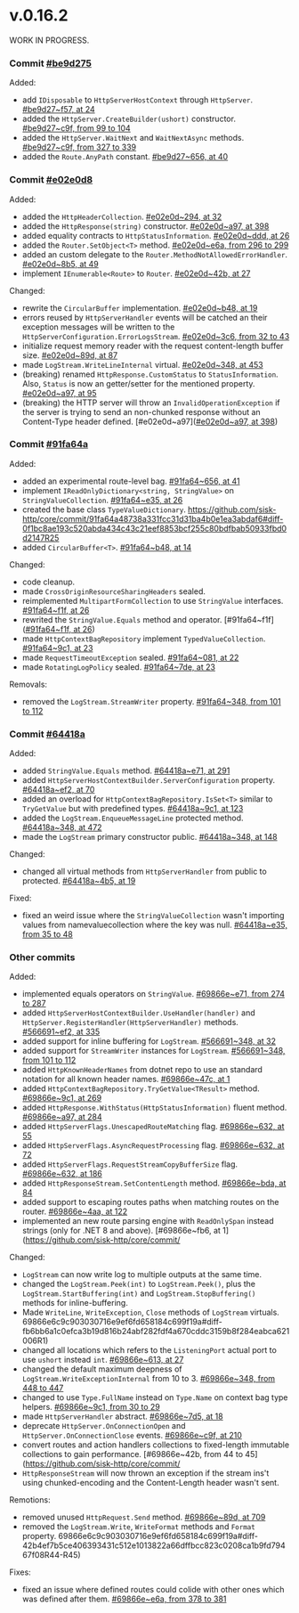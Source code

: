 # v.0.16.2

WORK IN PROGRESS.

### Commit [#be9d275](https://github.com/sisk-http/core/commit/be9d275ef98b3d5b5030fdc6798be59aafc7ce77)

Added:

- add `IDisposable` to `HttpServerHostContext` through `HttpServer`. [#be9d27~f57, at 24](https://github.com/sisk-http/core/commit/be9d275ef98b3d5b5030fdc6798be59aafc7ce77#diff-f57e10e85b9806db21709d7d6e673b775de38662688197c0b24e39e48f3796a6R24)
- added the `HttpServer.CreateBuilder(ushort)` constructor. [#be9d27~c9f, from 99 to 104](https://github.com/sisk-http/core/commit/be9d275ef98b3d5b5030fdc6798be59aafc7ce77#diff-c9f5e6a85abd4ce46117fd22d3eafc61d0e96650bb081e49d68cfee15dcf4cc2R99-R104)
- added the `HttpServer.WaitNext` and `WaitNextAsync` methods. [#be9d27~c9f, from 327 to 339](https://github.com/sisk-http/core/commit/be9d275ef98b3d5b5030fdc6798be59aafc7ce77#diff-c9f5e6a85abd4ce46117fd22d3eafc61d0e96650bb081e49d68cfee15dcf4cc2R327-R339)
- added the `Route.AnyPath` constant. [#be9d27~656, at 40](https://github.com/sisk-http/core/commit/be9d275ef98b3d5b5030fdc6798be59aafc7ce77#diff-656a67ed70f754a1eb81bd44c738cc66978194c3fadecac641b9ccccf5f06002R40)

### Commit [#e02e0d8](https://github.com/sisk-http/core/commit/e02e0d8dff5eace11195604c1a21dabf410d96a3)

Added:

- added the `HttpHeaderCollection`. [#e02e0d~294, at 32](https://github.com/sisk-http/core/commit/e02e0d8dff5eace11195604c1a21dabf410d96a3#diff-294c2344ba540a99a5d8b55d2ef61c6b4e626529bb242ab634e7a3dcd0082ae3R32)
- added the `HttpResponse(string)` constructor. [#e02e0d~a97, at 398](https://github.com/sisk-http/core/commit/e02e0d8dff5eace11195604c1a21dabf410d96a3#diff-a975794bfece4de35cc40710ff9b69796f5d4b26a2382e14c5b248d6a4c98c79R398)
- added equality contracts to `HttpStatusInformation`. [#e02e0d~ddd, at 26](https://github.com/sisk-http/core/commit/e02e0d8dff5eace11195604c1a21dabf410d96a3#diff-ddde29179b0745962e1bb5018bb9ade31a10b70c5483c9f13c4586d1d90fb6b2R26)
- added the `Router.SetObject<T>` method. [#e02e0d~e6a, from 296 to 299](https://github.com/sisk-http/core/commit/e02e0d8dff5eace11195604c1a21dabf410d96a3#diff-e6a3edeebfad73b92a008a152c69f4d2116470c7d6057e03d2b24441aca6eb79R296-R299)
- added an custom delegate to the `Router.MethodNotAllowedErrorHandler`. [#e02e0d~8b5, at 49](https://github.com/sisk-http/core/commit/e02e0d8dff5eace11195604c1a21dabf410d96a3#diff-8b55e4d88c2623322e50e730b7f4c9c13374ec385b9e79beb24841182a2a76a5R49)
- implement `IEnumerable<Route>` to `Router`. [#e02e0d~42b, at 27](https://github.com/sisk-http/core/commit/e02e0d8dff5eace11195604c1a21dabf410d96a3#diff-42b4ef7b5ce406393431c512e1013822a66dffbcc823c0208ca1b9fd79467f08R27)

Changed:

- rewrite the `CircularBuffer` implementation. [#e02e0d~b48, at 19](https://github.com/sisk-http/core/commit/e02e0d8dff5eace11195604c1a21dabf410d96a3#diff-b485b42fdf99c2d1f7cf69371b5a01f4dc298d1ea1834ed3f1f26932a922a7a8R19)
- errors reused by `HttpServerHandler` events will be catched an their exception messages will be written to the `HttpServerConfiguration.ErrorLogsStream`. [#e02e0d~3c6, from 32 to 43](https://github.com/sisk-http/core/commit/e02e0d8dff5eace11195604c1a21dabf410d96a3#diff-3c600adb0a2c1fa3191e8b3e2d2519b37801e6225bb8eef79c6b113e9990421aR32-R43)
- initialize request memory reader with the request content-length buffer size. [#e02e0d~89d, at 87](https://github.com/sisk-http/core/commit/e02e0d8dff5eace11195604c1a21dabf410d96a3#diff-89d4869ddda4f7a01dca0e1a0571c653215796bea07441a724b3565e9e7167a3R87)
- made `LogStream.WriteLineInternal` virtual. [#e02e0d~348, at 453](https://github.com/sisk-http/core/commit/e02e0d8dff5eace11195604c1a21dabf410d96a3#diff-3489fc34900bd346f7021777293ab29b0414fab050491e9dfb9b35573099d915R453)
- (breaking) renamed `HttpResponse.CustomStatus` to `StatusInformation`. Also, `Status` is now an getter/setter for the mentioned property. [#e02e0d~a97, at 95](https://github.com/sisk-http/core/commit/e02e0d8dff5eace11195604c1a21dabf410d96a3#diff-a975794bfece4de35cc40710ff9b69796f5d4b26a2382e14c5b248d6a4c98c79R95)
- (breaking) the HTTP server will throw an `InvalidOperationException` if the server is trying to send an non-chunked response without an Content-Type header defined. [#e02e0d~a97]([#e02e0d~a97, at 398](https://github.com/sisk-http/core/commit/e02e0d8dff5eace11195604c1a21dabf410d96a3#diff-a975794bfece4de35cc40710ff9b69796f5d4b26a2382e14c5b248d6a4c98c79R398))

### Commit [#91fa64a](https://github.com/sisk-http/core/commit/91fa64a48738a331fcc31d31ba4b0e1ea3abdaf6)

Added:

- added an experimental route-level bag. [#91fa64~656, at 41](https://github.com/sisk-http/core/commit/91fa64a48738a331fcc31d31ba4b0e1ea3abdaf6#diff-656a67ed70f754a1eb81bd44c738cc66978194c3fadecac641b9ccccf5f06002R41)
- implement `IReadOnlyDictionary<string, StringValue>` on `StringValueCollection`. [#91fa64~e35, at 26](https://github.com/sisk-http/core/commit/91fa64a48738a331fcc31d31ba4b0e1ea3abdaf6#diff-e359a80a1e1a7c6137c33da4b0fe09a13626c3d271f4dfbac5570615e1f6a2d3R26)
- created the base class `TypeValueDictionary`. https://github.com/sisk-http/core/commit/91fa64a48738a331fcc31d31ba4b0e1ea3abdaf6#diff-0f1bc8ae193c520abda434c43c21eef8853bcf255c80bdfbab50933fbd0d2147R25
- added `CircularBuffer<T>`. [#91fa64~b48, at 14](https://github.com/sisk-http/core/commit/91fa64a48738a331fcc31d31ba4b0e1ea3abdaf6#diff-b485b42fdf99c2d1f7cf69371b5a01f4dc298d1ea1834ed3f1f26932a922a7a8R14)

Changed:

- code cleanup.
- made `CrossOriginResourceSharingHeaders` sealed.
- reimplemented `MultipartFormCollection` to use `StringValue` interfaces. [#91fa64~f1f, at 26](https://github.com/sisk-http/core/commit/91fa64a48738a331fcc31d31ba4b0e1ea3abdaf6#diff-f1fd4eea12c84caebf18954bb9350468ec03065571c39b395481f9a47a60c337R26)
- rewrited the `StringValue.Equals` method and operator. [#91fa64~f1f]([#91fa64~f1f, at 26](https://github.com/sisk-http/core/commit/91fa64a48738a331fcc31d31ba4b0e1ea3abdaf6#diff-f1fd4eea12c84caebf18954bb9350468ec03065571c39b395481f9a47a60c337R26))
- made `HttpContextBagRepository` implement `TypedValueCollection`. [#91fa64~9c1, at 23](https://github.com/sisk-http/core/commit/91fa64a48738a331fcc31d31ba4b0e1ea3abdaf6#diff-9c1db9ea9f8bbc2c8f4329008babfb71e0d7d231906aeb049c9aec40ab1a6daeR23)
- made `RequestTimeoutException` sealed. [#91fa64~081, at 22](https://github.com/sisk-http/core/commit/91fa64a48738a331fcc31d31ba4b0e1ea3abdaf6#diff-0813004e029ab2f3fe56a368778e11703af3a9e40c7e1594173bfb1e61c08172R22)
- made `RotatingLogPolicy` sealed. [#91fa64~7de, at 23](https://github.com/sisk-http/core/commit/91fa64a48738a331fcc31d31ba4b0e1ea3abdaf6#diff-7de8422415707997285b8f50b12be3ab5eb68adf873bede7b9dc0cd00229135bR23)

Removals:

- removed the `LogStream.StreamWriter` property. [#91fa64~348, from 101 to 112](https://github.com/sisk-http/core/commit/91fa64a48738a331fcc31d31ba4b0e1ea3abdaf6#diff-3489fc34900bd346f7021777293ab29b0414fab050491e9dfb9b35573099d915L101-L112)

### Commit [#64418a](https://github.com/sisk-http/core/commit/64418a99d9d1680dcf8eb0c4eb8fba1c384821dd)

Added:

- added `StringValue.Equals` method. [#64418a~e71, at 291](https://github.com/sisk-http/core/commit/64418a99d9d1680dcf8eb0c4eb8fba1c384821dd#diff-e716a104c1ce4cdc46546acdbe61a3d1a205a5a231c9016bb5051913c2ec1228R291)
- added `HttpServerHostContextBuilder.ServerConfiguration` property. [#64418a~ef2, at 70](https://github.com/sisk-http/core/commit/64418a99d9d1680dcf8eb0c4eb8fba1c384821dd#diff-ef2260903e887e295870ae59d8599b90c314e079ee7258ef3a57c2c2de306009R70)
- added an overload for `HttpContextBagRepository.IsSet<T>` similar to `TryGetValue` but with predefined types. [#64418a~9c1, at 123](https://github.com/sisk-http/core/commit/64418a99d9d1680dcf8eb0c4eb8fba1c384821dd#diff-9c1db9ea9f8bbc2c8f4329008babfb71e0d7d231906aeb049c9aec40ab1a6daeR123)
- added the `LogStream.EnqueueMessageLine` protected method. [#64418a~348, at 472](https://github.com/sisk-http/core/commit/64418a99d9d1680dcf8eb0c4eb8fba1c384821dd#diff-3489fc34900bd346f7021777293ab29b0414fab050491e9dfb9b35573099d915R472)
- made the `LogStream` primary constructor public. [#64418a~348, at 148](https://github.com/sisk-http/core/commit/64418a99d9d1680dcf8eb0c4eb8fba1c384821dd#diff-3489fc34900bd346f7021777293ab29b0414fab050491e9dfb9b35573099d915R148)

Changed:

- changed all virtual methods from `HttpServerHandler` from public to protected. [#64418a~4b5, at 19](https://github.com/sisk-http/core/commit/64418a99d9d1680dcf8eb0c4eb8fba1c384821dd#diff-4b530adbd441f4cf37117568a2953e12512b10cfe1df7639570ba29eeef73443R19)

Fixed:

- fixed an weird issue where the `StringValueCollection` wasn't importing values from namevaluecollection where the key was null. [#64418a~e35, from 35 to 48](https://github.com/sisk-http/core/commit/64418a99d9d1680dcf8eb0c4eb8fba1c384821dd#diff-e359a80a1e1a7c6137c33da4b0fe09a13626c3d271f4dfbac5570615e1f6a2d3R35-R48)

### Other commits

Added:

- implemented equals operators on `StringValue`. [#69866e~e71, from 274 to 287](https://github.com/sisk-http/core/commit/69866e6c9c903030716e9ef6fd658184c699f19a#diff-e716a104c1ce4cdc46546acdbe61a3d1a205a5a231c9016bb5051913c2ec1228R274-R287)
- added `HttpServerHostContextBuilder.UseHandler(handler)` and `HttpServer.RegisterHandler(HttpServerHandler)` methods. [#566691~ef2, at 335](https://github.com/sisk-http/core/commit/5666911b77cf2a89e47eca1b2cd700263b67a281#diff-ef2260903e887e295870ae59d8599b90c314e079ee7258ef3a57c2c2de306009R335)
- added support for inline buffering for `LogStream`. [#566691~348, at 32](https://github.com/sisk-http/core/commit/5666911b77cf2a89e47eca1b2cd700263b67a281#diff-3489fc34900bd346f7021777293ab29b0414fab050491e9dfb9b35573099d915R32)
- added support for `StreamWriter` instances for `LogStream`. [#566691~348, from 101 to 112](https://github.com/sisk-http/core/commit/5666911b77cf2a89e47eca1b2cd700263b67a281#diff-3489fc34900bd346f7021777293ab29b0414fab050491e9dfb9b35573099d915R101-R112)
- added `HttpKnownHeaderNames` from dotnet repo to use an standard notation for all known header names. [#69866e~47c, at 1](https://github.com/sisk-http/core/commit/69866e6c9c903030716e9ef6fd658184c699f19a#diff-47c0138ebee4015b24bf9714c49bd120e3bdf719453256a0fb55014027cce7b1R1)
- added `HttpContextBagRepository.TryGetValue<TResult>` method. [#69866e~9c1, at 269](https://github.com/sisk-http/core/commit/69866e6c9c903030716e9ef6fd658184c699f19a#diff-9c1db9ea9f8bbc2c8f4329008babfb71e0d7d231906aeb049c9aec40ab1a6daeR269)
- added `HttpResponse.WithStatus(HttpStatusInformation)` fluent method. [#69866e~a97, at 284](https://github.com/sisk-http/core/commit/69866e6c9c903030716e9ef6fd658184c699f19a#diff-a975794bfece4de35cc40710ff9b69796f5d4b26a2382e14c5b248d6a4c98c79R284)
- added `HttpServerFlags.UnescapedRouteMatching` flag. [#69866e~632, at 55](https://github.com/sisk-http/core/commit/69866e6c9c903030716e9ef6fd658184c699f19a#diff-632e4ff6bc3a863ebc6caaa6bbc434009679dfb002cc78f85862824a3218b941R55)
- added `HttpServerFlags.AsyncRequestProcessing` flag. [#69866e~632, at 72](https://github.com/sisk-http/core/commit/69866e6c9c903030716e9ef6fd658184c699f19a#diff-632e4ff6bc3a863ebc6caaa6bbc434009679dfb002cc78f85862824a3218b941R72)
- added `HttpServerFlags.RequestStreamCopyBufferSize` flag. [#69866e~632, at 186](https://github.com/sisk-http/core/commit/69866e6c9c903030716e9ef6fd658184c699f19a#diff-632e4ff6bc3a863ebc6caaa6bbc434009679dfb002cc78f85862824a3218b941R186)
- added `HttpResponseStream.SetContentLength` method. [#69866e~bda, at 84](https://github.com/sisk-http/core/commit/69866e6c9c903030716e9ef6fd658184c699f19a#diff-bdadf6ca25c79da20ad66f5f6cc02fe652c6ed14453c53f6e289740c5e4bcb3eR84)
- added support to escaping routes paths when matching routes on the router. [#69866e~4aa, at 122](https://github.com/sisk-http/core/commit/69866e6c9c903030716e9ef6fd658184c699f19a#diff-4aa46e9a917888952dc2231dffc177cc1073fa462934ca7a5c81bac2a6d13ed2R122)
- implemented an new route parsing engine with `ReadOnlySpan` instead strings (only for .NET 8 and above). [#69866e~fb6, at 1](https://github.com/sisk-http/core/commit/

Changed:

- `LogStream` can now write log to multiple outputs at the same time.
- changed the `LogStream.Peek(int)` to `LogStream.Peek()`, plus the `LogStream.StartBuffering(int)` and `LogStream.StopBuffering()` methods for inline-buffering.
- Made `WriteLine`, `WriteException`, `Close` methods of `LogStream` virtuals.
69866e6c9c903030716e9ef6fd658184c699f19a#diff-fb6bb6a1c0efca3b19d816b24abf282fdf4a670cddc3159b8f284eabca621006R1)
- changed all locations which refers to the `ListeningPort` actual port to use `ushort` instead `int`. [#69866e~613, at 27](https://github.com/sisk-http/core/commit/69866e6c9c903030716e9ef6fd658184c699f19a#diff-613064a04c90d18774dfb29464fc676d60de216d6ffafbb70ef4f43c661d1f24R27)
- changed the default maximum deepness of `LogStream.WriteExceptionInternal` from 10 to 3. [#69866e~348, from 448 to 447](https://github.com/sisk-http/core/commit/69866e6c9c903030716e9ef6fd658184c699f19a#diff-3489fc34900bd346f7021777293ab29b0414fab050491e9dfb9b35573099d915L448-R447)
- changed to use `Type.FullName` instead on `Type.Name` on context bag type helpers. [#69866e~9c1, from 30 to 29](https://github.com/sisk-http/core/commit/69866e6c9c903030716e9ef6fd658184c699f19a#diff-9c1db9ea9f8bbc2c8f4329008babfb71e0d7d231906aeb049c9aec40ab1a6daeL30-R29)
- made `HttpServerHandler` abstract. [#69866e~7d5, at 18](https://github.com/sisk-http/core/commit/69866e6c9c903030716e9ef6fd658184c699f19a#diff-7d54a290d6966b541bc99955e531bf155f6a409285fc47787c90c2ab39a2bb03R18)
- deprecate `HttpServer.OnConnectionOpen` and `HttpServer.OnConnectionClose` events. [#69866e~c9f, at 210](https://github.com/sisk-http/core/commit/69866e6c9c903030716e9ef6fd658184c699f19a#diff-c9f5e6a85abd4ce46117fd22d3eafc61d0e96650bb081e49d68cfee15dcf4cc2R210)
- convert routes and action handlers collections to fixed-length immutable collections to gain performance. [#69866e~42b, from 44 to 45](https://github.com/sisk-http/core/commit/
- `HttpResponseStream` will now thrown an exception if the stream ins't using chunked-encoding and the Content-Length header wasn't sent.

Remotions:

- removed unused `HttpRequest.Send` method. [#69866e~89d, at 709](https://github.com/sisk-http/core/commit/69866e6c9c903030716e9ef6fd658184c699f19a#diff-89d4869ddda4f7a01dca0e1a0571c653215796bea07441a724b3565e9e7167a3L709)
- removed the `LogStream.Write`, `WriteFormat` methods and `Format` property.
69866e6c9c903030716e9ef6fd658184c699f19a#diff-42b4ef7b5ce406393431c512e1013822a66dffbcc823c0208ca1b9fd79467f08R44-R45)

Fixes:

- fixed an issue where defined routes could colide with other ones which was defined after them. [#69866e~e6a, from 378 to 381](https://github.com/sisk-http/core/commit/69866e6c9c903030716e9ef6fd658184c699f19a#diff-e6a3edeebfad73b92a008a152c69f4d2116470c7d6057e03d2b24441aca6eb79R378-R381)